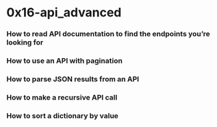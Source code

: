 # 0x16-api_advanced
### How to read API documentation to find the endpoints you’re looking for
### How to use an API with pagination
### How to parse JSON results from an API
### How to make a recursive API call
### How to sort a dictionary by value
